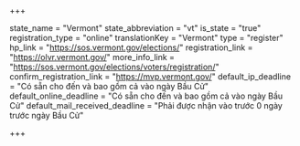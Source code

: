 +++

state_name = "Vermont"
state_abbreviation = "vt"
is_state = "true"
registration_type = "online"
translationKey = "Vermont"
type = "register"
hp_link = "https://sos.vermont.gov/elections/"
registration_link = "https://olvr.vermont.gov/"
more_info_link = "https://sos.vermont.gov/elections/voters/registration/"
confirm_registration_link = "https://mvp.vermont.gov/"
default_ip_deadline = "Có sẵn cho đến và bao gồm cả vào ngày Bầu Cử"
default_online_deadline = "Có sẵn cho đến và bao gồm cả vào ngày Bầu Cử"
default_mail_received_deadline = "Phải được nhận vào trước 0 ngày trước ngày Bầu Cử"

+++